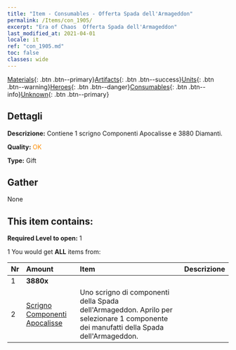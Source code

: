 ```yaml
---
title: "Item - Consumables - Offerta Spada dell'Armageddon"
permalink: /Items/con_1905/
excerpt: "Era of Chaos  Offerta Spada dell'Armageddon"
last_modified_at: 2021-04-01
locale: it
ref: "con_1905.md"
toc: false
classes: wide
---
```

 [Materials](/it/Items/){: .btn .btn--primary}[Artifacts](/it/Items/Artifacts/){: .btn .btn--success}[Units](/it/Items/Units/){: .btn .btn--warning}[Heroes](/it/Items/Heroes/){: .btn .btn--danger}[Consumables](/it/Items/Consumables/){: .btn .btn--info}[Unknown](/it/Items/Unknown/){: .btn .btn--primary}

## Dettagli
 **Descrizione:** Contiene 1 scrigno Componenti Apocalisse e 3880 Diamanti.

 **Quality:** <span style="color: #FF8C00">OK</span>

 **Type:** Gift

## Gather

  None

## This item contains:

 **Required Level to open:** 1

 1 You would get **ALL** items  from:

  | Nr | Amount |     Item    | Descrizione |
  |:---|:-------|:------------|:-----------:|
  | 1 |  **3880x** | <i class="fas fa-gem"/> |  | 
  | 2 | [Scrigno Componenti Apocalisse](/it/Items/con_1360/) | Uno scrigno di componenti della Spada dell'Armageddon. Aprilo per selezionare 1 componente dei manufatti della Spada dell'Armageddon. | 
